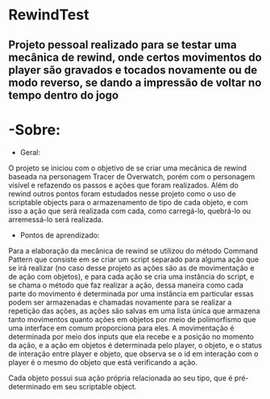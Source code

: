 # RewindTest
## Projeto pessoal realizado para se testar uma mecânica de rewind, onde certos movimentos do player são gravados e tocados novamente ou de modo reverso, se dando a impressão de voltar no tempo dentro do jogo

-Sobre:
=====================================

- Geral:

O projeto se iniciou com o objetivo de se criar uma mecânica de rewind baseada na personagem Tracer de Overwatch, porém com o personagem visível e refazendo os passos e ações que foram realizados. Além do rewind outros pontos foram estudados nesse projeto como o uso de scriptable objects para o armazenamento de tipo de cada objeto, e com isso a ação que será realizada com cada, como carregá-lo, quebrá-lo ou arremessá-lo será realizada.

- Pontos de aprendizado:

Para a elaboração da mecânica de rewind se utilizou do método Command Pattern que consiste em se criar um script separado para alguma ação que se irá realizar (no caso desse projeto as ações são as de movimentação e de ação com objetos), e para cada ação se cria uma instância do script, e se chama o método que faz realizar a ação, dessa maneira como cada parte do movimento é determinada por uma instância em particular essas podem ser armazenadas e chamadas novamente para se realizar a repetição das ações, as ações são salvas em uma lista única que armazena tanto movimentos quanto ações em objetos por meio de polimorfismo que uma interface em comum proporciona para eles. A movimentação é determinada por meio dos inputs que ela recebe e a posição no momento da ação, e a ação em objetos é determinada pelo player, o objeto, e o status de interação entre player e objeto, que observa se o id em interação com o player é o mesmo do objeto que está verificando a ação.

Cada objeto possui sua ação própria relacionada ao seu tipo, que é pré-determinado em seu scriptable object.


